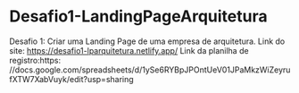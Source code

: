# Desafio1-LandingPageArquitetura
Desafio 1: Criar uma Landing Page de uma empresa de arquitetura.
Link do site: https://desafio1-lparquitetura.netlify.app/
Link da planilha de registro:https: //docs.google.com/spreadsheets/d/1ySe6RYBpJPOntUeV01JPaMkzWiZeyrufXTW7XabVuyk/edit?usp=sharing
